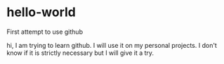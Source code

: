 # hello-world
First attempt to use github

hi, I am trying to learn github. I will use it on my personal projects. I don't know if it is strictly necessary but I will give it a try.
